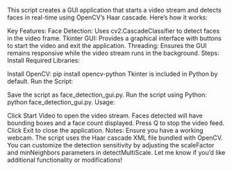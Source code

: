 
This script creates a GUI application that starts a video stream and detects faces in real-time using OpenCV’s Haar cascade. Here’s how it works:

Key Features:
Face Detection: Uses cv2.CascadeClassifier to detect faces in the video frame.
Tkinter GUI: Provides a graphical interface with buttons to start the video and exit the application.
Threading: Ensures the GUI remains responsive while the video stream runs in the background.
Steps:
Install Required Libraries:

Install OpenCV: pip install opencv-python
Tkinter is included in Python by default.
Run the Script:

Save the script as face_detection_gui.py.
Run the script using Python: python face_detection_gui.py.
Usage:

Click Start Video to open the video stream.
Faces detected will have bounding boxes and a face count displayed.
Press Q to stop the video feed.
Click Exit to close the application.
Notes:
Ensure you have a working webcam.
The script uses the Haar cascade XML file bundled with OpenCV.
You can customize the detection sensitivity by adjusting the scaleFactor and minNeighbors parameters in detectMultiScale.
Let me know if you’d like additional functionality or modifications!
